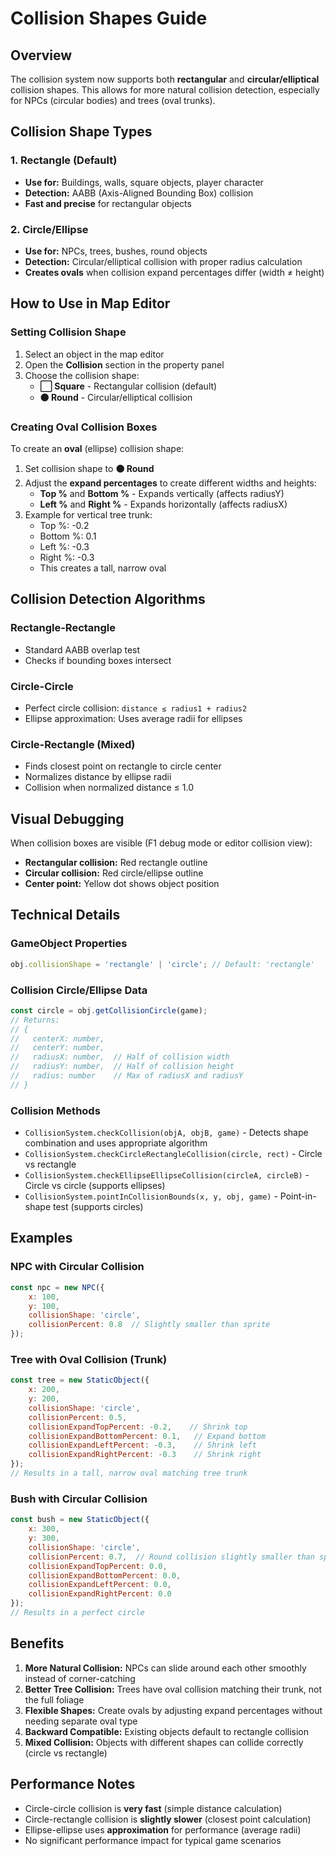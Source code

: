 # Collision Shapes Guide

## Overview
The collision system now supports both **rectangular** and **circular/elliptical** collision shapes. This allows for more natural collision detection, especially for NPCs (circular bodies) and trees (oval trunks).

## Collision Shape Types

### 1. Rectangle (Default)
- **Use for:** Buildings, walls, square objects, player character
- **Detection:** AABB (Axis-Aligned Bounding Box) collision
- **Fast and precise** for rectangular objects

### 2. Circle/Ellipse
- **Use for:** NPCs, trees, bushes, round objects
- **Detection:** Circular/elliptical collision with proper radius calculation
- **Creates ovals** when collision expand percentages differ (width ≠ height)

## How to Use in Map Editor

### Setting Collision Shape
1. Select an object in the map editor
2. Open the **Collision** section in the property panel
3. Choose the collision shape:
   - **⬜ Square** - Rectangular collision (default)
   - **⚫ Round** - Circular/elliptical collision

### Creating Oval Collision Boxes
To create an **oval** (ellipse) collision shape:
1. Set collision shape to **⚫ Round**
2. Adjust the **expand percentages** to create different widths and heights:
   - **Top %** and **Bottom %** - Expands vertically (affects radiusY)
   - **Left %** and **Right %** - Expands horizontally (affects radiusX)
3. Example for vertical tree trunk:
   - Top %: -0.2
   - Bottom %: 0.1
   - Left %: -0.3
   - Right %: -0.3
   - This creates a tall, narrow oval

## Collision Detection Algorithms

### Rectangle-Rectangle
- Standard AABB overlap test
- Checks if bounding boxes intersect

### Circle-Circle
- Perfect circle collision: `distance ≤ radius1 + radius2`
- Ellipse approximation: Uses average radii for ellipses

### Circle-Rectangle (Mixed)
- Finds closest point on rectangle to circle center
- Normalizes distance by ellipse radii
- Collision when normalized distance ≤ 1.0

## Visual Debugging

When collision boxes are visible (F1 debug mode or editor collision view):
- **Rectangular collision:** Red rectangle outline
- **Circular collision:** Red circle/ellipse outline
- **Center point:** Yellow dot shows object position

## Technical Details

### GameObject Properties
```javascript
obj.collisionShape = 'rectangle' | 'circle'; // Default: 'rectangle'
```

### Collision Circle/Ellipse Data
```javascript
const circle = obj.getCollisionCircle(game);
// Returns:
// {
//   centerX: number,
//   centerY: number,
//   radiusX: number,  // Half of collision width
//   radiusY: number,  // Half of collision height
//   radius: number    // Max of radiusX and radiusY
// }
```

### Collision Methods
- `CollisionSystem.checkCollision(objA, objB, game)` - Detects shape combination and uses appropriate algorithm
- `CollisionSystem.checkCircleRectangleCollision(circle, rect)` - Circle vs rectangle
- `CollisionSystem.checkEllipseEllipseCollision(circleA, circleB)` - Circle vs circle (supports ellipses)
- `CollisionSystem.pointInCollisionBounds(x, y, obj, game)` - Point-in-shape test (supports circles)

## Examples

### NPC with Circular Collision
```javascript
const npc = new NPC({
    x: 100,
    y: 100,
    collisionShape: 'circle',
    collisionPercent: 0.8  // Slightly smaller than sprite
});
```

### Tree with Oval Collision (Trunk)
```javascript
const tree = new StaticObject({
    x: 200,
    y: 200,
    collisionShape: 'circle',
    collisionPercent: 0.5,
    collisionExpandTopPercent: -0.2,    // Shrink top
    collisionExpandBottomPercent: 0.1,   // Expand bottom
    collisionExpandLeftPercent: -0.3,    // Shrink left
    collisionExpandRightPercent: -0.3    // Shrink right
});
// Results in a tall, narrow oval matching tree trunk
```

### Bush with Circular Collision
```javascript
const bush = new StaticObject({
    x: 300,
    y: 300,
    collisionShape: 'circle',
    collisionPercent: 0.7,  // Round collision slightly smaller than sprite
    collisionExpandTopPercent: 0.0,
    collisionExpandBottomPercent: 0.0,
    collisionExpandLeftPercent: 0.0,
    collisionExpandRightPercent: 0.0
});
// Results in a perfect circle
```

## Benefits

1. **More Natural Collision:** NPCs can slide around each other smoothly instead of corner-catching
2. **Better Tree Collision:** Trees have oval collision matching their trunk, not the full foliage
3. **Flexible Shapes:** Create ovals by adjusting expand percentages without needing separate oval type
4. **Backward Compatible:** Existing objects default to rectangle collision
5. **Mixed Collision:** Objects with different shapes can collide correctly (circle vs rectangle)

## Performance Notes

- Circle-circle collision is **very fast** (simple distance calculation)
- Circle-rectangle collision is **slightly slower** (closest point calculation)
- Ellipse-ellipse uses **approximation** for performance (average radii)
- No significant performance impact for typical game scenarios
